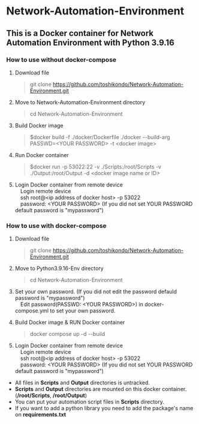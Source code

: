 # Network-Automation-Environment
## This is a Docker container for Network Automation Environment with Python 3.9.16
### How to use __without docker-compose__
1. Download file  
   >git clone https://github.com/toshikondo/Network-Automation-Environment.git
2. Move to Network-Automation-Environment directory  
   >cd Network-Automation-Environment
3. Build Docker image
   >$docker build -f ./docker/Dockerfile ./docker --build-arg PASSWD=\<YOUR PASSWORD\> -t \<docker image\> 
4. Run Docker container
   >$docker run -p 53022:22 -v ./Scripts:/root/Scripts -v ./Output:/root/Output -d \<docker image name or ID\>  
5. Login Docker container from remote device  
   &emsp;Login remote device  
   &emsp;ssh root@\<ip address of docker host\> -p 53022  
   &emsp;password: \<YOUR PASSWORD\>   (If you did not set YOUR PASSWORD default password is "mypassword")

### How to use __with docker-compose__
1. Download file  
   >git clone https://github.com/toshikondo/Network-Automation-Environment.git
2. Move to Python3.9.16-Env directory
   >cd Network-Automation-Environment
3. Set your own password. (If you did not edit the password defauld password is "mypassword")  
   &emsp;Edit password(PASSWD: \<YOUR PASSWORD\>) in docker-compose.yml to set your own password.
     
4. Build Docker image & RUN Docker container
   >docker compose up -d --build
5. Login Docker container from remote device  
   &emsp;Login remote device  
   &emsp;ssh root@\<ip address of docker host\> -p 53022  
   &emsp;password: \<YOUR PASSWORD\>   (If you did not set YOUR PASSWORD default password is "mypassword")       
  
  
    
- All files in __Scripts__ and __Output__ directories is untracked. 
- __Scripts__ and __Output__ directories are mounted on this docker container.(__/root/Scripts__, __/root/Output__)
- You can put your automation script files in __Scripts__ directory.   
- If you want to add a python library you need to add the package's name on __requirements.txt__
